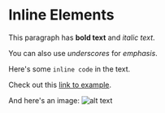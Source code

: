 # Inline Elements

This paragraph has **bold text** and *italic text*.

You can also use _underscores_ for *emphasis*.

Here's some `inline code` in the text.

Check out this [link to example](https://example.com).

And here's an image: ![alt text](image.png)
